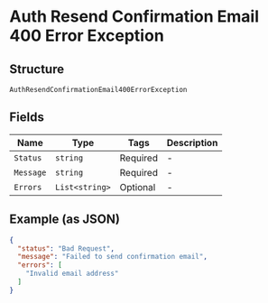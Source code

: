 
# Auth Resend Confirmation Email 400 Error Exception

## Structure

`AuthResendConfirmationEmail400ErrorException`

## Fields

| Name | Type | Tags | Description |
|  --- | --- | --- | --- |
| `Status` | `string` | Required | - |
| `Message` | `string` | Required | - |
| `Errors` | `List<string>` | Optional | - |

## Example (as JSON)

```json
{
  "status": "Bad Request",
  "message": "Failed to send confirmation email",
  "errors": [
    "Invalid email address"
  ]
}
```

